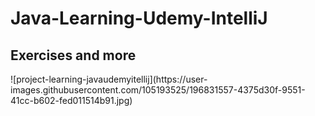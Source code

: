 <h1 aling="center"> Java-Learning-Udemy-IntelliJ </h1>
<h2 aling="center" color= #f3f3f3> Exercises and more </h2>
![project-learning-javaudemyitellij](https://user-images.githubusercontent.com/105193525/196831557-4375d30f-9551-41cc-b602-fed011514b91.jpg)
